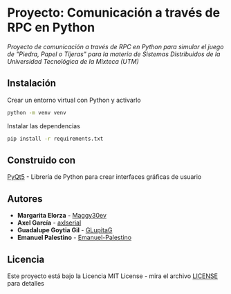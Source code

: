 # Proyecto: Comunicación a través de RPC en Python
_Proyecto de comunicación a través de RPC en Python para simular el juego de "Piedra, Papel o Tijeras" para la materia de Sistemas Distribuidos de la Universidad Tecnológica de la Mixteca (UTM)_

## Instalación

Crear un entorno virtual con Python y activarlo

```bash
python -m venv venv
```

Instalar las dependencias

```bash
pip install -r requirements.txt
```

## Construido con

[PyQt5](https://pypi.org/project/PyQt5/) - Librería de Python para crear interfaces gráficas de usuario

## Autores

* **Margarita Elorza** - [Maggy30ev](https://github.com/Maggy30ev)
* **Axel García** - [axlserial](https://github.com/axlserial)
* **Guadalupe Goytia Gil** - [GLupitaG](https://github.com/GLupitaG)
* **Emanuel Palestino** - [Emanuel-Palestino](https://github.com/Emanuel-Palestino)

## Licencia

Este proyecto está bajo la Licencia MIT License - mira el archivo [LICENSE](LICENSE) para detalles
